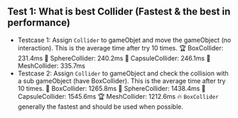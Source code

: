 ## Test 1: What is best Collider (Fastest & the best in performance)
- Testcase 1: Assign `Collider` to gameObjet and move the gameObject (no interaction). This is the average time after try 10 times.
  🏆 BoxCollider: 231.4ms
  🔹 SphereCollider: 240.2ms
  🔹 CapsuleCollider: 246.1ms
  🔹 MeshCollider: 335.7ms
- Testcase 2: Assign `Collider` to gameObject and check the collision with a sub gameObject (have BoxCollider). This is the average time after try 10 times.
  🔹 BoxCollider: 1265.8ms
  🔹 SphereCollider: 1438.4ms
  🔹 CapsuleCollider: 1545.6ms
  🏆 MeshCollider: 1212.6ms
🔥 `BoxCollider` generally the fastest and should be used when possible.
